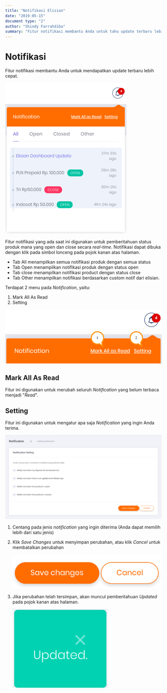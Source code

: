 ```yaml
---
title: "Notifikasi Elisian"
date: "2019-05-15"
document type: "2" 
author: "Shindy Farrahdiba"
summary: "Fitur notifikasi membantu Anda untuk tahu update terbaru lebih cepat"
---
```


# **Notifikasi**

Fitur notifikasi membantu Anda untuk mendapatkan update terbaru lebih cepat. 

![](./image-user-manual/elisian-notifikasi-1.png)

Fitur notifikasi yang ada saat ini  digunakan untuk pemberitahuan status produk mana yang open dan close secara *real-time*. Notifikasi dapat dibuka dengan klik pada simbol lonceng pada pojok kanan atas halaman. 

- Tab All menampilkan semua notifikasi produk dengan semua status
- Tab Open menampilkan notifikasi produk dengan status open
- Tab close menampilkan notifikasi product dengan status close
- Tab Other menampilkan notifikasi berdasarkan custom notif dari elisian.

Terdapat 2 menu pada *Notification*, yaitu:

1. Mark All As Read
2. Setting

![](./image-user-manual/elisian-notifikasi-2.png)

## Mark All As Read

Fitur ini digunakan untuk merubah seluruh *Notification* yang belum terbaca menjadi "*Read*".

## Setting

Fitur ini digunakan untuk mengatur apa saja *Notification* yang ingin Anda terima.

![](./image-user-manual/elisian-notifikasi-3.png)


1. Centang pada jenis *notification* yang ingin diterima (Anda dapat memilih lebih dari satu jenis)
2. Klik *Save Changes* untuk menyimpan perubahan, atau klik *Cancel* untuk membatalkan perubahan

    ![](./image-user-manual/elisian-notifikasi-4.png)


3. Jika perubahan telah tersimpan, akan muncul pemberitahuan *Updated* pada pojok kanan atas halaman.

    ![](./image-user-manual/elisian-notifikasi-5.png)



